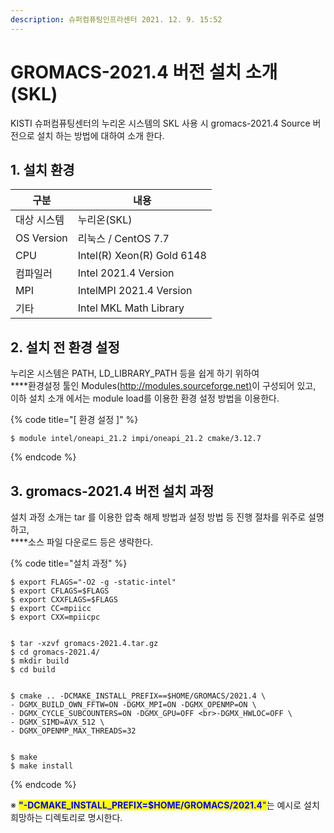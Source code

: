 ```yaml
---
description: 슈퍼컴퓨팅인프라센터 2021. 12. 9. 15:52
---
```


# GROMACS-2021.4 버전 설치 소개 (SKL)

KISTI 슈퍼컴퓨팅센터의 누리온 시스템의 SKL 사용 시 gromacs-2021.4 Source 버전으로 설치 하는 방법에 대하여 소개 한다.

## **1. 설치 환경**

| **구분**     | **내용**                     |
| ---------- | -------------------------- |
| 대상 시스템     | 누리온(SKL)                   |
| OS Version | 리눅스 / CentOS 7.7           |
| CPU        | Intel(R) Xeon(R) Gold 6148 |
| 컴파일러       | Intel 2021.4 Version       |
| MPI        | IntelMPI 2021.4 Version    |
| 기타         | Intel MKL Math Library     |

## **2. 설치 전 환경 설정**

누리온 시스템은 PATH, LD\_LIBRARY\_PATH 등을 쉽게 하기 위하여\
****환경설정 툴인 Modules([http://modules.sourceforge.net)](http://modules.sourceforge.net\)/)이 구성되어 있고,\
이하 설치 소개 에서는 module load를 이용한 환경 설정 방법을 이용한다.

{% code title="[ 환경 설정 ]" %}
```
$ module intel/oneapi_21.2 impi/oneapi_21.2 cmake/3.12.7
```
{% endcode %}

## **3. gromacs-2021.4 버전 설치 과정**

설치 과정 소개는 tar 를 이용한 압축 해제 방법과 설정 방법 등 진행 절차를 위주로 설명하고,\
****소스 파일 다운로드 등은 생략한다.

{% code title="설치 과정" %}
```
$ export FLAGS="-O2 -g -static-intel"
$ export CFLAGS=$FLAGS
$ export CXXFLAGS=$FLAGS
$ export CC=mpiicc
$ export CXX=mpiicpc


$ tar -xzvf gromacs-2021.4.tar.gz
$ cd gromacs-2021.4/
$ mkdir build
$ cd build


$ cmake .. -DCMAKE_INSTALL_PREFIX==$HOME/GROMACS/2021.4 \
- DGMX_BUILD_OWN_FFTW=ON -DGMX_MPI=ON -DGMX_OPENMP=ON \
- DGMX_CYCLE_SUBCOUNTERS=ON -DGMX_GPU=OFF <br>-DGMX_HWLOC=OFF \
- DGMX_SIMD=AVX_512 \
- DGMX_OPENMP_MAX_THREADS=32


$ make
$ make install
```
{% endcode %}

※ <mark style="color:blue;">**"-DCMAKE\_INSTALL\_PREFIX=$HOME/GROMACS/2021.4**</mark><mark style="color:blue;">"</mark>는 예시로 설치 희망하는 디렉토리로 명시한다.
